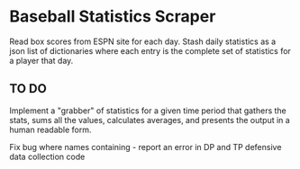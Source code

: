 # Baseball Statistics Scraper

Read box scores from ESPN site for each day.  Stash daily statistics as a json list of dictionaries where each entry is
the complete set of statistics for a player that day.

## TO DO

Implement a "grabber" of statistics for a given time period that gathers the stats, sums all the values, calculates
averages, and presents the output in a human readable form.

Fix bug where names containing - report an error in DP and TP defensive data collection code
